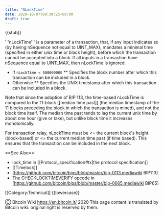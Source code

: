 ```yaml
---
title: "NLockTime"
date: 2020-10-07T00:30:25+09:00
draft: true
---
```


{{stub}}

'''nLockTime''' is a parameter of a transaction, that, if any input indicates so
(by having nSequence not equal to UINT_MAX), mandates a minimal time (specified
in either unix time or block height), before which the transaction cannot be
accepted into a block. If all inputs in a transaction have nSequence equal to
UINT_MAX, then nLockTime is ignored.

- If <code>nLockTime < 500000000</code> \*\* Specifies the block number after
  which this transaction can be included in a block.
- Otherwise \*\* Specifies the UNIX timestamp after which this transaction can
  be included in a block.

Note that since the adoption of BIP 113, the time-based nLockTime is compared to
the 11-block [[median time past]] (the median timestamp of the 11 blocks
preceding the block in which the transaction is mined), and not the block time
itself. The median time past tends to lag the current unix time by about one
hour (give or take), but unlike block time it increases monotonically.

For transaction relay, nLockTime must be <= the current block's height
(block-based) or <= the current median time past (if time based). This ensures
that the transaction can be included in the next block.

==See Also==

- lock_time in [[Protocol_specification#tx|the protocol specification]]
- [[Timelock]]
- [https://github.com/bitcoin/bips/blob/master/bip-0113.mediawiki BIP113]
- The CHECKLOCKTIMEVERIFY opcode in
  [https://github.com/bitcoin/bips/blob/master/bip-0065.mediawiki BIP65]

[[Category:Technical]] {{lowercase}}

Ⓒ Bitcoin Wiki https://en.bitcoin.it/ 2020 This page content is translated by
Bitcoin wiki. original right is reserved by them.
